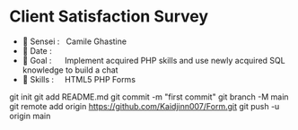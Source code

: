 # Client Satisfaction Survey 
- 🥋 Sensei : &nbsp;                              Camile Ghastine
- 📅 Date : &nbsp;&nbsp;&nbsp;&nbsp;              
- 🥅 Goal : &nbsp;&nbsp;&nbsp;&nbsp;              Implement acquired PHP skills and use newly acquired SQL knowledge to build a chat
- 🔧 Skills : &nbsp;&nbsp;&nbsp;                  HTML5 PHP Forms

git init
git add README.md
git commit -m "first commit"
git branch -M main
git remote add origin https://github.com/Kaidjinn007/Form.git
git push -u origin main
